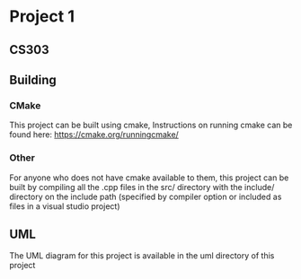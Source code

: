 # Project 1
## CS303

## Building
### CMake
This project can be built using cmake, Instructions on running cmake can be found here: https://cmake.org/runningcmake/
### Other
For anyone who does not have cmake available to them, this project can be built by compiling all the .cpp files in the src/ directory with the include/ directory on the include path (specified by compiler option or included as files in a visual studio project)

## UML
The UML diagram for this project is available in the uml directory of this project
